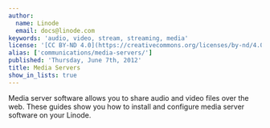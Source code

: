 ```yaml
---
author:
  name: Linode
  email: docs@linode.com
keywords: 'audio, video, stream, streaming, media'
license: '[CC BY-ND 4.0](https://creativecommons.org/licenses/by-nd/4.0)'
alias: ['communications/media-servers/']
published: 'Thursday, June 7th, 2012'
title: Media Servers
show_in_lists: true
---
```


Media server software allows you to share audio and video files over the web. These guides show you how to install and configure media server software on your Linode.

